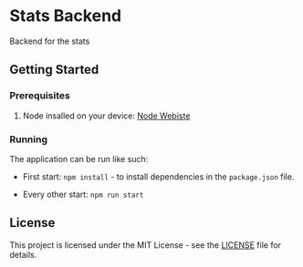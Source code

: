 # Stats Backend
Backend for the stats

## Getting Started

### Prerequisites
1. Node insalled on your device: [Node Webiste](https://nodejs.org/en/)

### Running
The application can be run like such:

* First start: `npm install` - to install dependencies in the `package.json` file.

*  Every other start: `npm run start`

## License
This project is licensed under the MIT License - see the [LICENSE](LICENSE) file for details.
